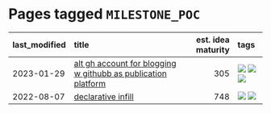 # Pages tagged `MILESTONE_POC`

|last_modified|title|est. idea maturity|tags
|:---|:---|---:|:---|
|2023-01-29|[alt gh account for blogging w githubb as publication platform](../alt_gh_account_for_blogging.md)|305|[![](https://img.shields.io/badge/tag-MILESTONE_POC-97a75e)](../tags/MILESTONE_POC.md) [![](https://img.shields.io/badge/tag-publication-12eec5)](../tags/publication.md) [![](https://img.shields.io/badge/tag-wip-53417a)](../tags/wip.md)|
|2022-08-07|[declarative infill](../declarative-infill.md)|748|[![](https://img.shields.io/badge/tag-MILESTONE_POC-97a75e)](../tags/MILESTONE_POC.md) [![](https://img.shields.io/badge/tag-experimental-869bd0)](../tags/experimental.md)|